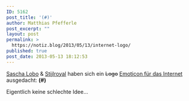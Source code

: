 ```yaml
---
ID: 5162
post_title: '(#)'
author: Matthias Pfefferle
post_excerpt: ""
layout: post
permalink: >
  https://notiz.blog/2013/05/13/internet-logo/
published: true
post_date: 2013-05-13 18:12:53
---
```

<!-- wp:paragraph -->
<p><a href="http://saschalobo.com">Sascha Lobo</a> &amp; <a href="http://stijlroyal.com">Stijlroyal</a> haben sich ein <del>Logo</del> <a href="http://internet-logo.org/">Emoticon für das Internet</a> ausgedacht: <strong>(#)</strong></p>
<!-- /wp:paragraph -->

<!-- wp:paragraph -->
<p>Eigentlich keine schlechte Idee...</p>
<!-- /wp:paragraph -->